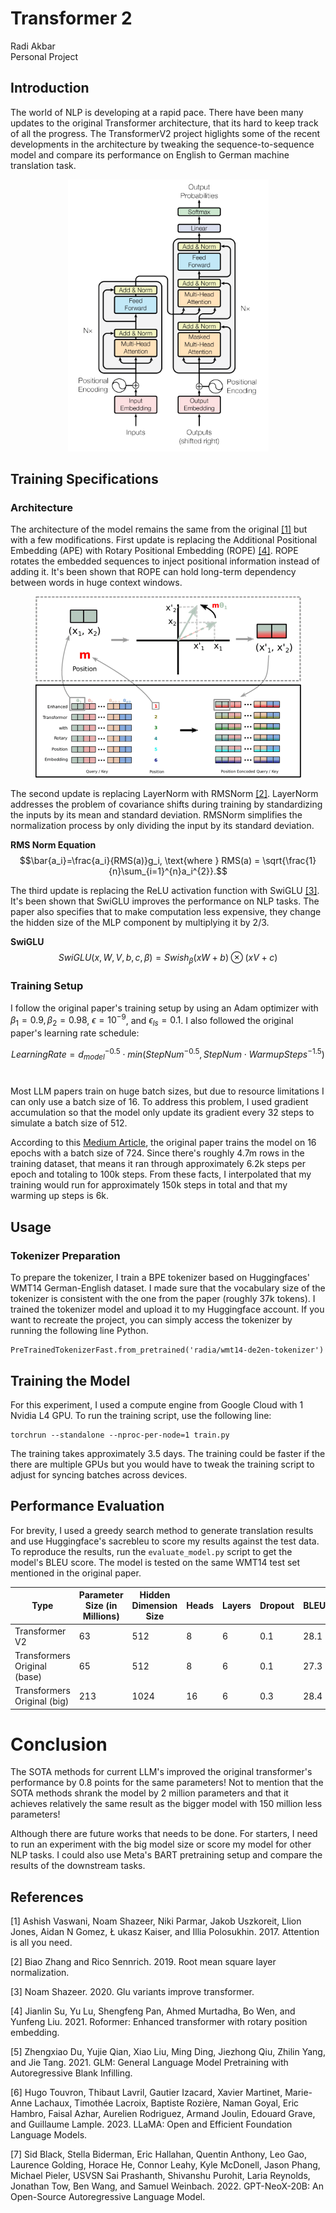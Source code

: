 # Transformer 2
Radi Akbar <br>
Personal Project

## Introduction
The world of NLP is developing at a rapid pace. There have been many updates to the original Transformer architecture, that its hard to keep track of all the progress. The TransformerV2 project higlights some of the recent developments in the architecture by tweaking the sequence-to-sequence model and compare its performance on English to German machine translation task.
<p align="center">
  <img src="images/transformer_architecture.png" title="Original Transformer Architecture" width=321 height=435/>
</p>

## Training Specifications
### Architecture
The architecture of the model remains the same from the original [[1]](#1) but with a few modifications. First update is replacing the Additional Positional Embedding (APE) with Rotary Positional Embedding (ROPE) [[4]](#4). ROPE rotates the embedded sequences to inject positional information instead of adding it. It's been shown that ROPE can hold long-term dependency between words in huge context windows. <br>

<p align="center">
  <img src="images/rope_example.png" title="Rotary Positional Embedding Example" width=425 height=290/>
</p>

The second update is replacing LayerNorm with RMSNorm [[2]](#2). LayerNorm addresses the problem of covariance shifts during training by standardizing the inputs by its mean and standard deviation. RMSNorm simplifies the normalization process by only dividing the input by its standard deviation. <br>

**RMS Norm Equation**
$$\bar{a_i}=\frac{a_i}{RMS(a)}g_i, \text{where } RMS(a) = \sqrt{\frac{1}{n}\sum_{i=1}^{n}a_i^{2}}.$$

The third update is replacing the ReLU activation function with SwiGLU [[3]](#3). It's been shown that SwiGLU improves the performance on NLP tasks. The paper also specifies that to make computation less expensive, they change the hidden size of the MLP component by multiplying it by 2/3.

**SwiGLU**
$$SwiGLU(x, W, V, b, c, \beta) = Swish_{\beta}(xW + b) \otimes (xV + c)$$

### Training Setup
I follow the original paper's training setup by using an Adam optimizer with $\beta_1 = 0.9, \beta_2 = 0.98$, $\epsilon = 10^{-9}$, and $\epsilon_{ls} = 0.1$. I also followed the original paper's learning rate schedule: <br>

$$Learning Rate = d_{model}^{-0.5} \cdot min(StepNum^{-0.5}, StepNum \cdot WarmupSteps^{-1.5})$$ <br>

Most LLM papers train on huge batch sizes, but due to resource limitations I can only use a batch size of 16. To address this problem, I used gradient accumulation so that the model only update its gradient every 32 steps to simulate a batch size of 512. <br> 

According to this [Medium Article](https://medium.com/@martin.p.dittgen/reproducing-the-attention-is-all-you-need-paper-from-scratch-d2fb40bb25d4), the original paper trains the model on 16 epochs with a batch size of 724. Since there's roughly 4.7m rows in the training dataset, that means it ran through approximately 6.2k steps per epoch and totaling to 100k steps. From these facts, I interpolated that my training would run for approximately 150k steps in total and that my warming up steps is 6k. 

## Usage
### Tokenizer Preparation
To prepare the tokenizer, I train a BPE tokenizer based on Huggingfaces' WMT14 German-English dataset. I made sure that the vocabulary size of the tokenizer is consistent with the one from the paper (roughly 37k tokens). I trained the tokenizer model and upload it to my Huggingface account. If you want to recreate the project, you can simply access the tokenizer by running the following line Python.

```
PreTrainedTokenizerFast.from_pretrained('radia/wmt14-de2en-tokenizer')
```

## Training the Model
For this experiment, I used a compute engine from Google Cloud with 1 Nvidia L4 GPU. To run the training script, use the following line:
```
torchrun --standalone --nproc-per-node=1 train.py
```
The training takes approximately 3.5 days. The training could be faster if the there are multiple GPUs but you would have to tweak the training script to adjust for syncing batches across devices. 

## Performance Evaluation
For brevity, I used a greedy search method to generate translation results and use Huggingface's sacrebleu to score my results against the test data. To reproduce the results, run the `evaluate_model.py` script to get the model's BLEU score. The model is tested on the same WMT14 test set mentioned in the original paper.

|Type|Parameter Size (in Millions)|Hidden Dimension Size|Heads|Layers|Dropout|BLEU|
|----|----------------------------|---------------------|-----|------|-------|----|
|Transformer V2|63|512|8|6|0.1|28.1|
|Transformers Original (base)|65|512|8|6|0.1|27.3|
|Transformers Original (big)|213|1024|16|6|0.3|28.4|

# Conclusion
The SOTA methods for current LLM's improved the original transformer's performance by 0.8 points for the same parameters! Not to mention that the SOTA methods shrank the model by 2 million parameters and that it achieves relatively the same result as the bigger model with 150 million less parameters! 

Although there are future works that needs to be done. For starters, I need to run an experiment with the big model size or score my model for other NLP tasks. I could also use Meta's BART pretraining setup and compare the results of the downstream tasks.

## References
<a id="1">[1]</a> 
Ashish Vaswani, Noam Shazeer, Niki Parmar, Jakob
Uszkoreit, Llion Jones, Aidan N Gomez, Ł ukasz
Kaiser, and Illia Polosukhin. 2017. Attention is all
you need.

<a id="2">[2]</a> 
Biao Zhang and Rico Sennrich. 2019. Root mean
square layer normalization.

<a id="3">[3]</a> 
Noam Shazeer. 2020. Glu variants improve transformer.

<a id="4">[4]</a> 
Jianlin Su, Yu Lu, Shengfeng Pan, Ahmed Murtadha,
Bo Wen, and Yunfeng Liu. 2021. Roformer: Enhanced transformer with rotary position embedding.

<a id="5">[5]</a> 
Zhengxiao Du, Yujie Qian, Xiao Liu, Ming Ding, Jiezhong Qiu, Zhilin Yang, and Jie Tang. 2021. GLM: General Language Model Pretraining with Autoregressive Blank Infilling.

<a id="6">[6]</a> 
Hugo Touvron, Thibaut Lavril, Gautier Izacard, Xavier Martinet, Marie-Anne Lachaux, Timothée Lacroix, Baptiste Rozière, Naman Goyal, Eric Hambro, Faisal Azhar, Aurelien Rodriguez, Armand Joulin, Edouard Grave, and Guillaume Lample. 2023. LLaMA: Open and Efficient Foundation Language Models.

<a id="7">[7]</a> 
Sid Black, Stella Biderman, Eric Hallahan, Quentin Anthony, Leo Gao, Laurence Golding, Horace He, Connor Leahy, Kyle McDonell, Jason Phang, Michael Pieler, USVSN Sai Prashanth, Shivanshu Purohit, Laria Reynolds, Jonathan Tow, Ben Wang, and Samuel Weinbach. 2022. GPT-NeoX-20B: An Open-Source Autoregressive Language Model.
